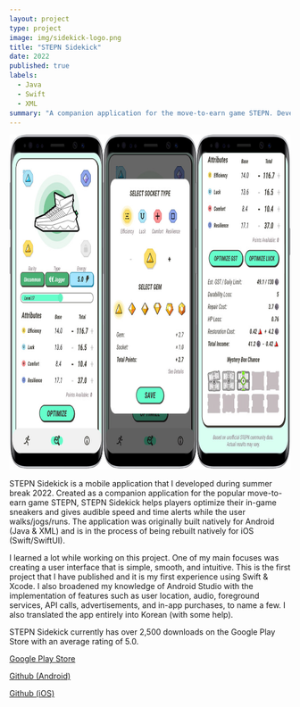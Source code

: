 ```yaml
---
layout: project
type: project
image: img/sidekick-logo.png
title: "STEPN Sidekick"
date: 2022
published: true
labels:
  - Java
  - Swift
  - XML
summary: "A companion application for the move-to-earn game STEPN. Developed natively for both Android and iOS."
---
```


<img height="600px" class="img-fluid" src="../img/sidekick-optimizer.jpg">

STEPN Sidekick is a mobile application that I developed during summer break 2022. Created as a companion application for the popular move-to-earn game STEPN, STEPN Sidekick helps players optimize their in-game sneakers and gives audible speed and time alerts while the user walks/jogs/runs. The application was originally built natively for Android (Java & XML) and is in the process of being rebuilt natively for iOS (Swift/SwiftUI). 

I learned a lot while working on this project. One of my main focuses was creating a user interface that is simple, smooth, and intuitive. This is the first project that I have published and it is my first experience using Swift & Xcode. I also broadened my knowledge of Android Studio with the implementation of features such as user location, audio, foreground services, API calls, advertisements, and in-app purchases, to name a few. I also translated the app entirely into Korean (with some help). 

STEPN Sidekick currently has over 2,500 downloads on the Google Play Store with an average rating of 5.0. 

[Google Play Store](https://play.google.com/store/apps/details?id=stepn.sidekick.stepnsidekick)

[Github (Android)](https://github.com/robertgodfrey/STEPN-Sidekick)

[Github (iOS)](https://github.com/robertgodfrey/STEPN-Sidekick-iOS)
